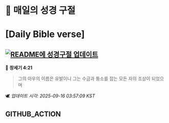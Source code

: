 # 🙏 매일의 성경 구절
# [Daily Bible verse]
## [![README에 성경구절 업데이트](https://github.com/DONGSUKA/first_test/actions/workflows/update-readme-bible.yml/badge.svg)](https://github.com/DONGSUKA/first_test/actions/workflows/update-readme-bible.yml)
<!-- START_BIBLE_VERSE -->
📖 **창세기 4:21**
> 그의 아우의 이름은 유발이니 그는 수금과 퉁소를 잡는 모든 자의 조상이 되었으며

🕊️ _업데이트 시각: 2025-09-16 03:57:09 KST_
  <!-- END_BIBLE_VERSE -->
## GITHUB_ACTION
